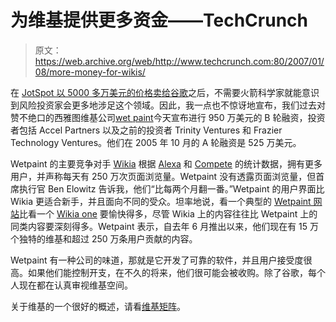 # 为维基提供更多资金——TechCrunch

> 原文：<https://web.archive.org/web/http://www.techcrunch.com:80/2007/01/08/more-money-for-wikis/>

 [](https://web.archive.org/web/20220816042025/http://www.crunchbase.com/company/wetpaint) 在 [JotSpot 以 5000 多万美元的价格卖给谷歌](https://web.archive.org/web/20220816042025/http://www.beta.techcrunch.com/2006/10/31/google-acquires-wiki-company-jotspot/)之后，不需要火箭科学家就能意识到风险投资家会更多地涉足这个领域。因此，我一点也不惊讶地宣布，我们过去对赞不绝口的西雅图维基公司[wet paint](https://web.archive.org/web/20220816042025/http://www.wetpaint.com/)今天宣布进行 950 万美元的 B 轮融资，投资者包括 Accel Partners 以及之前的投资者 Trinity Ventures 和 Frazier Technology Ventures。他们在 2005 年 10 月的 A 轮融资是 525 万美元。

Wetpaint 的主要竞争对手 [Wikia](https://web.archive.org/web/20220816042025/http://www.beta.techcrunch.com/tag/wikia) 根据 [Alexa](https://web.archive.org/web/20220816042025/http://www.alexaholic.com/wetpaint.com+wikia.com?y=p&r=1y&z=5) 和 [Compete](https://web.archive.org/web/20220816042025/http://snapshot.compete.com/wetpaint.com+wikia.com+) 的统计数据，拥有更多用户，并声称每天有 250 万次页面浏览量。Wetpaint 没有透露页面浏览量，但首席执行官 Ben Elowitz 告诉我，他们“比每两个月翻一番。”Wetpaint 的用户界面比 Wikia 更适合新手，并且面向不同的受众。坦率地说，看一个典型的 [Wetpaint 网站](https://web.archive.org/web/20220816042025/http://www.wikixbox360.com/)比看一个 [Wikia one](https://web.archive.org/web/20220816042025/http://xbox.wikia.com/wiki/Xbox_360) 要愉快得多，尽管 Wikia 上的内容往往比 Wetpaint 上的同类内容要深刻得多。Wetpaint 表示，自去年 6 月推出以来，他们现在有 15 万个独特的维基和超过 250 万条用户贡献的内容。

Wetpaint 有一种公司的味道，那就是它开发了可靠的软件，并且用户接受度很高。如果他们能控制开支，在不久的将来，他们很可能会被收购。除了谷歌，每个人现在都在认真审视维基空间。

关于维基的一个很好的概述，请看[维基矩阵](https://web.archive.org/web/20220816042025/http://www.beta.techcrunch.com/2006/12/02/wikimatrix-allows-side-by-side-wiki-comparison/)。